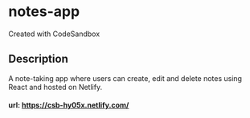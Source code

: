# notes-app
Created with CodeSandbox

## Description
A note-taking app where users can create, edit and delete notes using React and hosted on Netlify.


#### url: https://csb-hy05x.netlify.com/

